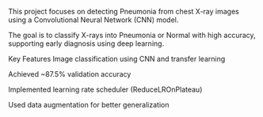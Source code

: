 This project focuses on detecting Pneumonia from chest X-ray images using a Convolutional Neural Network (CNN) model. 

The goal is to classify X-rays into Pneumonia or Normal with high accuracy, supporting early diagnosis using deep learning.

Key Features
Image classification using CNN and transfer learning 

Achieved ~87.5% validation accuracy

Implemented learning rate scheduler (ReduceLROnPlateau)

Used data augmentation for better generalization


